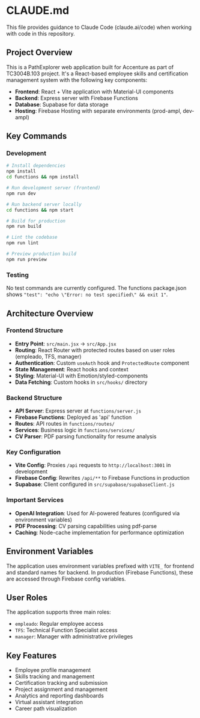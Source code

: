 # CLAUDE.md

This file provides guidance to Claude Code (claude.ai/code) when working with code in this repository.

## Project Overview

This is a PathExplorer web application built for Accenture as part of TC3004B.103 project. It's a React-based employee skills and certification management system with the following key components:

- **Frontend**: React + Vite application with Material-UI components
- **Backend**: Express server with Firebase Functions
- **Database**: Supabase for data storage
- **Hosting**: Firebase Hosting with separate environments (prod-ampl, dev-ampl)

## Key Commands

### Development
```bash
# Install dependencies
npm install
cd functions && npm install

# Run development server (frontend)
npm run dev

# Run backend server locally
cd functions && npm start

# Build for production
npm run build

# Lint the codebase
npm run lint

# Preview production build
npm run preview
```

### Testing
No test commands are currently configured. The functions package.json shows `"test": "echo \"Error: no test specified\" && exit 1"`.

## Architecture Overview

### Frontend Structure
- **Entry Point**: `src/main.jsx` → `src/App.jsx`
- **Routing**: React Router with protected routes based on user roles (empleado, TFS, manager)
- **Authentication**: Custom `useAuth` hook and `ProtectedRoute` component
- **State Management**: React hooks and context
- **Styling**: Material-UI with Emotion/styled-components
- **Data Fetching**: Custom hooks in `src/hooks/` directory

### Backend Structure
- **API Server**: Express server at `functions/server.js`
- **Firebase Functions**: Deployed as 'api' function
- **Routes**: API routes in `functions/routes/`
- **Services**: Business logic in `functions/services/`
- **CV Parser**: PDF parsing functionality for resume analysis

### Key Configuration
- **Vite Config**: Proxies `/api` requests to `http://localhost:3001` in development
- **Firebase Config**: Rewrites `/api/**` to Firebase Functions in production
- **Supabase**: Client configured in `src/supabase/supabaseClient.js`

### Important Services
- **OpenAI Integration**: Used for AI-powered features (configured via environment variables)
- **PDF Processing**: CV parsing capabilities using pdf-parse
- **Caching**: Node-cache implementation for performance optimization

## Environment Variables
The application uses environment variables prefixed with `VITE_` for frontend and standard names for backend. In production (Firebase Functions), these are accessed through Firebase config variables.

## User Roles
The application supports three main roles:
- `empleado`: Regular employee access
- `TFS`: Technical Function Specialist access
- `manager`: Manager with administrative privileges

## Key Features
- Employee profile management
- Skills tracking and management
- Certification tracking and submission
- Project assignment and management
- Analytics and reporting dashboards
- Virtual assistant integration
- Career path visualization